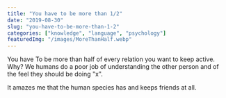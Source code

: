 ```yaml
---
title: "You have to be more than 1/2"
date: "2019-08-30"
slug: "you-have-to-be-more-than-1-2"
categories: ["knowledge", "language", "psychology"]
featuredImg: "/images/MoreThanHalf.webp"
---
```


You have To be more than half of every relation you want to keep active. Why? We humans do a poor job of understanding the other person and of the feel they should be doing "x".

It amazes me that the human species has and keeps friends at all.
